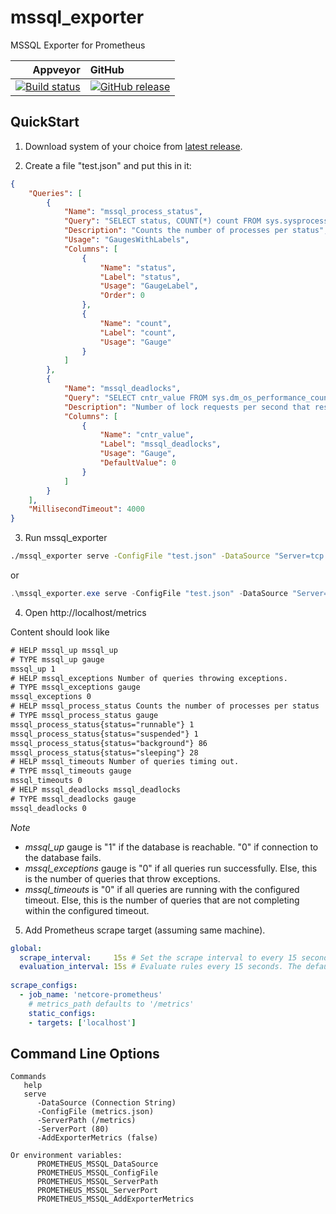 # mssql_exporter

MSSQL Exporter for Prometheus


| Appveyor | GitHub |
|---:|:---|
| [![Build status](https://ci.appveyor.com/api/projects/status/7ci7j5mg05p21w3j/branch/master?svg=true)](https://ci.appveyor.com/project/DanielOliver/mssql-exporter/branch/master) | [![GitHub release](https://img.shields.io/github/release/DanielOliver/mssql_exporter.svg)](https://github.com/DanielOliver/mssql_exporter/releases/latest) |

## QuickStart

1. Download system of your choice from [latest release](https://github.com/DanielOliver/mssql_exporter/releases/latest).

2. Create a file "test.json" and  put this in it:

```json
{
    "Queries": [
        {
            "Name": "mssql_process_status",
            "Query": "SELECT status, COUNT(*) count FROM sys.sysprocesses GROUP BY status",
            "Description": "Counts the number of processes per status",
            "Usage": "GaugesWithLabels",
            "Columns": [
                {
                    "Name": "status",
                    "Label": "status",
                    "Usage": "GaugeLabel",
                    "Order": 0
                },
                {
                    "Name": "count",
                    "Label": "count",
                    "Usage": "Gauge"
                }
            ]
        },
        {
            "Name": "mssql_deadlocks",
            "Query": "SELECT cntr_value FROM sys.dm_os_performance_counters where counter_name = 'Number of Deadlocks/sec' AND instance_name = '_Total'",
            "Description": "Number of lock requests per second that resulted in a deadlock since last restart",
            "Columns": [
                {
                    "Name": "cntr_value",
                    "Label": "mssql_deadlocks",
                    "Usage": "Gauge",
                    "DefaultValue": 0
                }
            ]
        }
    ],
    "MillisecondTimeout": 4000
}
```

3. Run mssql_exporter

```bash
./mssql_exporter serve -ConfigFile "test.json" -DataSource "Server=tcp:{ YOUR DATABASE HERE },1433;Initial Catalog={ YOUR INITIAL CATALOG HERE };Persist Security Info=False;User ID={ USER ID HERE };Password={ PASSWORD HERE };MultipleActiveResultSets=False;Encrypt=True;TrustServerCertificate=False;Connection Timeout=30;"
```

or

```powershell
.\mssql_exporter.exe serve -ConfigFile "test.json" -DataSource "Server=tcp:{ YOUR DATABASE HERE },1433;Initial Catalog={ YOUR INITIAL CATALOG HERE };Persist Security Info=False;User ID={ USER ID HERE };Password={ PASSWORD HERE };MultipleActiveResultSets=False;Encrypt=True;TrustServerCertificate=False;Connection Timeout=30;"
```

4. Open http://localhost/metrics

Content should look like 
```txt
# HELP mssql_up mssql_up
# TYPE mssql_up gauge
mssql_up 1
# HELP mssql_exceptions Number of queries throwing exceptions.
# TYPE mssql_exceptions gauge
mssql_exceptions 0
# HELP mssql_process_status Counts the number of processes per status
# TYPE mssql_process_status gauge
mssql_process_status{status="runnable"} 1
mssql_process_status{status="suspended"} 1
mssql_process_status{status="background"} 86
mssql_process_status{status="sleeping"} 28
# HELP mssql_timeouts Number of queries timing out.
# TYPE mssql_timeouts gauge
mssql_timeouts 0
# HELP mssql_deadlocks mssql_deadlocks
# TYPE mssql_deadlocks gauge
mssql_deadlocks 0
```

_Note_

* *mssql_up* gauge is "1" if the database is reachable. "0" if connection to the database fails.
* *mssql_exceptions* gauge is "0" if all queries run successfully. Else, this is the number of queries that throw exceptions.
* *mssql_timeouts* is "0" if all queries are running with the configured timeout. Else, this is the number of queries that are not completing within the configured timeout.

5. Add Prometheus scrape target (assuming same machine).

```yml
global:
  scrape_interval:     15s # Set the scrape interval to every 15 seconds. Default is every 1 minute.
  evaluation_interval: 15s # Evaluate rules every 15 seconds. The default is every 1 minute.
  
scrape_configs:
  - job_name: 'netcore-prometheus'
    # metrics_path defaults to '/metrics'
    static_configs:
    - targets: ['localhost']
```

## Command Line Options

```
Commands
   help
   serve
      -DataSource (Connection String)
      -ConfigFile (metrics.json)
      -ServerPath (/metrics)
      -ServerPort (80)
      -AddExporterMetrics (false)

Or environment variables:
      PROMETHEUS_MSSQL_DataSource
      PROMETHEUS_MSSQL_ConfigFile
      PROMETHEUS_MSSQL_ServerPath
      PROMETHEUS_MSSQL_ServerPort
      PROMETHEUS_MSSQL_AddExporterMetrics
```

